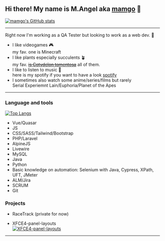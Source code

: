 ## Hi there! My name is M.Angel aka [mamgo]([website](https://github.com/mamgodev)) 🥭

[![mamgo's GitHub stats](https://github-readme-stats.vercel.app/api?username=mamgodev&count_private=true&show_icons=true)](https://github.com/anuraghazra/github-readme-stats)

---

Right now I'm working as a QA Tester but looking to work as a web dev. 🧐 

- I like videogames 🎮 
  <br>my fav. one is Minecraft
- I like plants especially succulents 🪴
  <br>my fav. [~~is Cotydelon tomentosa~~](https://en.wikipedia.org/wiki/Cotyledon_tomentosa) all of them.
- I like to listen to music 🎵 
  <br>here is my spotify if you want to have a look [spotify](open.spotify.com/user/shiinyx)
- I sometimes also watch some anime/series/films but rarely
  <br>Serial Experiemnt Lain/Euphoria/Planet of the Apes

---

### Language and tools

[![Top Langs](https://github-readme-stats.vercel.app/api/top-langs/?username=anuraghazra&layout=compact)](https://github.com/anuraghazra/github-readme-stats)

- Vue/Quasar
- JS
- CSS/SASS/Tailwind/Bootstrap
- PHP/Laravel
- AlpineJS
- Livewire
- MySQL
- Java
- Python
- Basic knowledge on automation: Selenium with Java, Cypress, XPath, UFT, JMeter
- ALM/Jira
- SCRUM
- Git

### Projects
- RaceTrack (private for now)
  <br>

- XFCE4-panel-layouts
    <br>[![XFCE4-panel-layouts](https://github-readme-stats.vercel.app/api/pin/?username=mamgodev&repo=XFCE4-panel-layouts)](https://github.com/anuraghazra/github-readme-stats)

---


